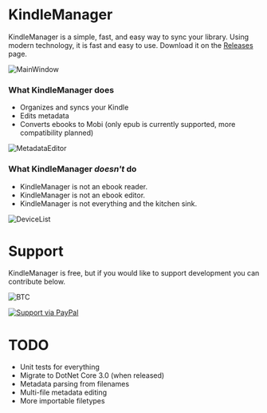 
# KindleManager

KindleManager is a simple, fast, and easy way to sync your library. Using modern technology, it is fast and easy to use. Download it on the [Releases](https://github.com/sawyersteven/KindleManager/releases) page.

![MainWindow](https://raw.githubusercontent.com/sawyersteven/KindleManager/master/images/MainWindow.PNG)

### What KindleManager does
* Organizes and syncs your Kindle
* Edits metadata
* Converts ebooks to Mobi (only epub is currently supported, more compatibility planned)

![MetadataEditor](https://raw.githubusercontent.com/sawyersteven/KindleManager/master/images/MetadataEditor.PNG)

### What KindleManager *doesn't* do
* KindleManager is not an ebook reader.
* KindleManager is not an ebook editor.
* KindleManager is not everything and the kitchen sink.

![DeviceList](https://raw.githubusercontent.com/sawyersteven/KindleManager/master/images/Devices.PNG)

# Support

KindleManager is free, but if you would like to support development you can contribute below. 


![BTC](https://img.balancebadge.io/BTC/17BfQVGCsmHBNkVVbL1GxhhYFUMX2uytaT.svg)

[![Support via PayPal](https://cdn.rawgit.com/twolfson/paypal-github-button/1.0.0/dist/button.svg)](https://www.paypal.me/sawyerstevenk/)


# TODO
* Unit tests for everything
* Migrate to DotNet Core 3.0 (when released)
* Metadata parsing from filenames
* Multi-file metadata editing
* More importable filetypes
